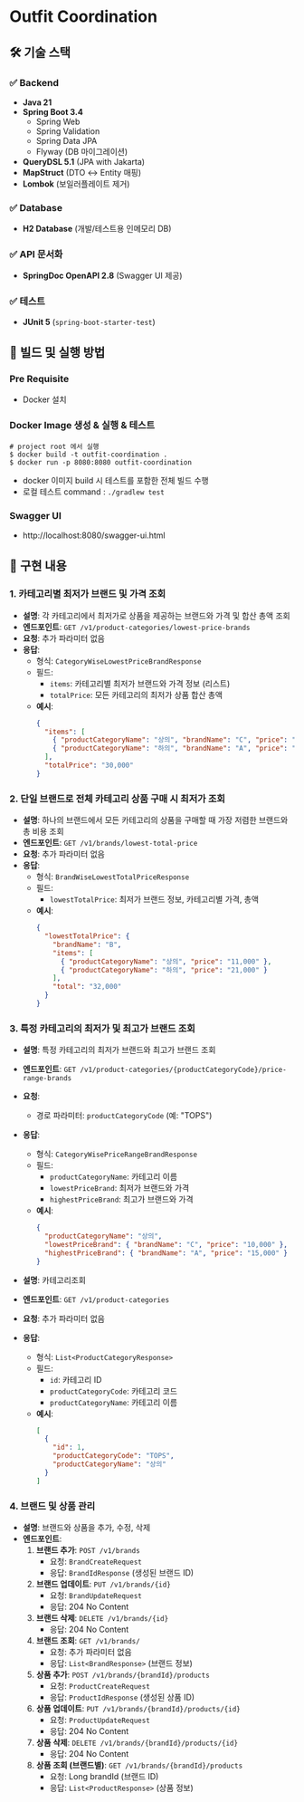# Outfit Coordination 

## 🛠️ 기술 스택

### ✅ Backend
- **Java 21**
- **Spring Boot 3.4**
    - Spring Web
    - Spring Validation
    - Spring Data JPA
    - Flyway (DB 마이그레이션)
- **QueryDSL 5.1** (JPA with Jakarta)
- **MapStruct** (DTO ↔ Entity 매핑)
- **Lombok** (보일러플레이트 제거)

### ✅ Database
- **H2 Database** (개발/테스트용 인메모리 DB)

### ✅ API 문서화
- **SpringDoc OpenAPI 2.8** (Swagger UI 제공)

### ✅ 테스트
- **JUnit 5** (`spring-boot-starter-test`)


## 🏃 빌드 및 실행 방법


### Pre Requisite
- Docker 설치
### Docker Image 생성 & 실행 & 테스트
```shell
# project root 에서 실행 
$ docker build -t outfit-coordination .
$ docker run -p 8080:8080 outfit-coordination
```
- docker 이미지 build 시 테스트를 포함한 전체 빌드 수행
- 로컬 테스트 command : `./gradlew test`

### Swagger UI
- http://localhost:8080/swagger-ui.html

## 🧢 구현 내용


### 1. 카테고리별 최저가 브랜드 및 가격 조회
- **설명**: 각 카테고리에서 최저가로 상품을 제공하는 브랜드와 가격 및 합산 총액 조회
- **엔드포인트**: `GET /v1/product-categories/lowest-price-brands`
- **요청**: 추가 파라미터 없음
- **응답**:
    - 형식: `CategoryWiseLowestPriceBrandResponse`
    - 필드:
        - `items`: 카테고리별 최저가 브랜드와 가격 정보 (리스트)
        - `totalPrice`: 모든 카테고리의 최저가 상품 합산 총액 
    - **예시**:
      ```json
      {
        "items": [
          { "productCategoryName": "상의", "brandName": "C", "price": "10,000" },
          { "productCategoryName": "하의", "brandName": "A", "price": "20,000" }
        ],
        "totalPrice": "30,000"
      }
      ```

### 2. 단일 브랜드로 전체 카테고리 상품 구매 시 최저가 조회
- **설명**: 하나의 브랜드에서 모든 카테고리의 상품을 구매할 때 가장 저렴한 브랜드와 총 비용 조회
- **엔드포인트**: `GET /v1/brands/lowest-total-price`
- **요청**: 추가 파라미터 없음
- **응답**:
    - 형식: `BrandWiseLowestTotalPriceResponse`
    - 필드:
        - `lowestTotalPrice`: 최저가 브랜드 정보, 카테고리별 가격, 총액
    - **예시**:
      ```json
      {
        "lowestTotalPrice": {
          "brandName": "B",
          "items": [
            { "productCategoryName": "상의", "price": "11,000" },
            { "productCategoryName": "하의", "price": "21,000" }
          ],
          "total": "32,000"
        }
      }
      ```

### 3. 특정 카테고리의 최저가 및 최고가 브랜드 조회
- **설명**: 특정 카테고리의 최저가 브랜드와 최고가 브랜드 조회
- **엔드포인트**: `GET /v1/product-categories/{productCategoryCode}/price-range-brands`
- **요청**:
    - 경로 파라미터: `productCategoryCode` (예: "TOPS")
- **응답**:
    - 형식: `CategoryWisePriceRangeBrandResponse`
    - 필드:
        - `productCategoryName`: 카테고리 이름
        - `lowestPriceBrand`: 최저가 브랜드와 가격
        - `highestPriceBrand`: 최고가 브랜드와 가격
    - **예시**:
      ```json
      {
        "productCategoryName": "상의",
        "lowestPriceBrand": { "brandName": "C", "price": "10,000" },
        "highestPriceBrand": { "brandName": "A", "price": "15,000" }
      }
      ```
  

- **설명**: 카테고리조회
- **엔드포인트**: `GET /v1/product-categories`
- **요청**: 추가 파라미터 없음
- **응답**:
    - 형식: `List<ProductCategoryResponse>`
    - 필드:
        - `id`: 카테고리 ID
        - `productCategoryCode`: 카테고리 코드
        - `productCategoryName`: 카테고리 이름
    - **예시**:
        ```json
        [
          {
            "id": 1,
            "productCategoryCode": "TOPS",
            "productCategoryName": "상의"
          }
        ]
        ```

### 4. 브랜드 및 상품 관리
- **설명**: 브랜드와 상품을 추가, 수정, 삭제
- **엔드포인트**:
    1. **브랜드 추가**: `POST /v1/brands`
        - 요청: `BrandCreateRequest`
        - 응답: `BrandIdResponse` (생성된 브랜드 ID)
    2. **브랜드 업데이트**: `PUT /v1/brands/{id}`
        - 요청: `BrandUpdateRequest`
        - 응답: 204 No Content
    3. **브랜드 삭제**: `DELETE /v1/brands/{id}`
        - 응답: 204 No Content
    4. **브랜드 조회**: `GET /v1/brands/`
        - 요청: 추가 파라미터 없음
        - 응답: `List<BrandResponse>` (브랜드 정보)
    5. **상품 추가**: `POST /v1/brands/{brandId}/products`
        - 요청: `ProductCreateRequest`
        - 응답: `ProductIdResponse` (생성된 상품 ID)
    6. **상품 업데이트**: `PUT /v1/brands/{brandId}/products/{id}`
        - 요청: `ProductUpdateRequest`
        - 응답: 204 No Content
    7. **상품 삭제**: `DELETE /v1/brands/{brandId}/products/{id}`
        - 응답: 204 No Content
    8. **상품 조회 (브랜드별)**: `GET /v1/brands/{brandId}/products`
        - 요청: Long brandId (브랜드 ID)
        - 응답: `List<ProductResponse>` (상품 정보)